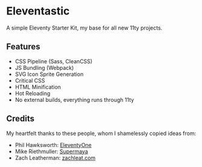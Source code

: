 # Eleventastic

A simple Eleventy Starter Kit, my base for all new 11ty projects.

## Features

* CSS Pipeline (Sass, CleanCSS)
* JS Bundling (Webpack)
* SVG Icon Sprite Generation
* Critical CSS
* HTML Minification
* Hot Reloading
* No external builds, everything runs through 11ty

## Credits

My heartfelt thanks to these people, whom I shamelessly copied ideas from:

* Phil Hawksworth: [EleventyOne](https://github.com/philhawksworth/eleventyone)
* Mike Riethmuller: [Supermaya](https://github.com/MadeByMike/supermaya) 
* Zach Leatherman: [zachleat.com](https://github.com/zachleat/zachleat.com)